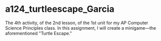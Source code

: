 # a124_turtleescape_Garcia
The 4th activity, of the 2nd lesson, of the 1st unit for my AP Computer Science Principles class. In this assignment, I will create a minigame—the aforementioned "Turtle Escape."
